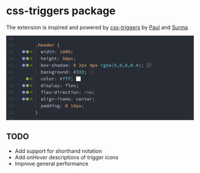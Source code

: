 # css-triggers package

The extension is inspired and powered by [css-triggers](https://csstriggers.com) by [Paul](https://twitter.com/aerotwist) and [Surma](https://twitter.com/DasSurma)

![css-triggers in action](https://raw.githubusercontent.com/arkmuntasser/css-triggers/master/screenshot.png)

## TODO
* Add support for shorthand notation
* Add onHover descriptions of trigger icons
* Improve general performance
